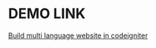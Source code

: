 # DEMO LINK #
[Build multi language website in codeigniter](http://webeasystep.com/blog/view_article/Build_multi_language_website_in_codeigniter)